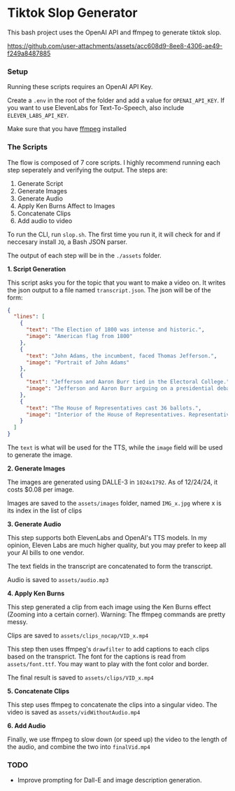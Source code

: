 # Tiktok Slop Generator

This bash project uses the OpenAI API and ffmpeg to generate tiktok slop.

https://github.com/user-attachments/assets/acc608d9-8ee8-4306-ae49-f249a8487885

### Setup

Running these scripts requires an OpenAI API Key.

Create a `.env` in the root of the folder and add a value for `OPENAI_API_KEY`. If you want to use ElevenLabs for Text-To-Speech, also include `ELEVEN_LABS_API_KEY`.

Make sure that you have [ffmpeg](https://www.ffmpeg.org/download.html) installed

### The Scripts

The flow is composed of 7 core scripts. I highly recommend running each step seperately and verifying the output. The steps are:

1. Generate Script
2. Generate Images
3. Generate Audio
4. Apply Ken Burns Affect to Images
5. Concatenate Clips
6. Add audio to video

To run the CLI, run `slop.sh`. The first time you run it, it will check for and if neccesary install `JQ`, a Bash JSON parser.

The output of each step will be in the `./assets` folder.

**1. Script Generation**

This script asks you for the topic that you want to make a video on. It writes the json output to a file named `transcript.json`. The json will be of the form:

```json
{
  "lines": [
    {
      "text": "The Election of 1800 was intense and historic.",
      "image": "American flag from 1800"
    },
    {
      "text": "John Adams, the incumbent, faced Thomas Jefferson.",
      "image": "Portrait of John Adams"
    },
    {
      "text": "Jefferson and Aaron Burr tied in the Electoral College.",
      "image": "Jefferson and Aaron Burr arguing on a presidential debate stage"
    },
    {
      "text": "The House of Representatives cast 36 ballots.",
      "image": "Interior of the House of Representatives. Representatives are voting and arguing."
    }
  ]
}
```

The `text` is what will be used for the TTS, while the `image` field will be used to generate the image.

**2. Generate Images**

The images are generated using DALLE-3 in `1024x1792`. As of 12/24/24, it costs $0.08 per image.

Images are saved to the `assets/images` folder, named `IMG_x.jpg` where x is its index in the list of clips

**3. Generate Audio**

This step supports both ElevenLabs and OpenAI's TTS models. In my opinion, Eleven Labs are much higher quality, but you may prefer to keep all your AI bills to one vendor.

The text fields in the transcript are concatenated to form the transcript.

Audio is saved to `assets/audio.mp3`

**4. Apply Ken Burns**

This step generated a clip from each image using the Ken Burns effect (Zooming into a certain corner). Warning: The ffmpeg commands are pretty messy.

Clips are saved to `assets/clips_nocap/VID_x.mp4`

This step then uses ffmpeg's `drawfilter` to add captions to each clips based on the transprict. The font for the captions is read from `assets/font.ttf`. You may want to play with the font color and border.

The final result is saved to `assets/clips/VID_x.mp4`

**5. Concatenate Clips**

This step uses ffmpeg to concatenate the clips into a singular video. The video is saved as `assets/vidWithoutAudio.mp4`

**6. Add Audio**

Finally, we use ffmpeg to slow down (or speed up) the video to the length of the audio, and combine the two into `finalVid.mp4`

### TODO

- Improve prompting for Dall-E and image description generation.
